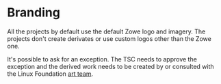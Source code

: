 # Branding 

All the projects by default use the default Zowe logo and imagery. The projects don't create derivates
or use custom logos other than the Zowe one. 

It's possible to ask for an exception. The TSC needs to approve the exception and the derived work
needs to be created by or consulted with the Linux Foundation [art team](https://github.com/openmainframeproject/artwork). 
